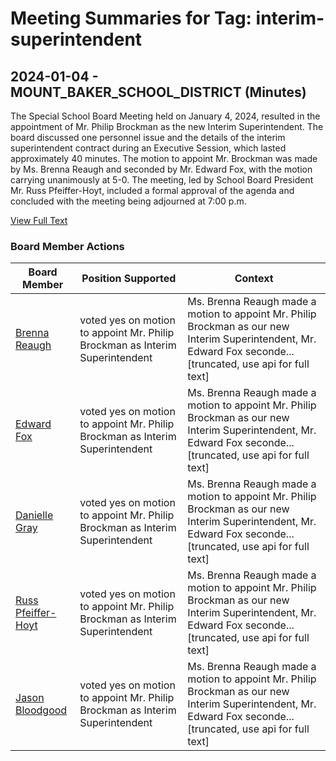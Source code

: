 # Meeting Summaries for Tag: interim-superintendent

## 2024-01-04 - MOUNT_BAKER_SCHOOL_DISTRICT (Minutes)

The Special School Board Meeting held on January 4, 2024, resulted in the appointment of Mr. Philip Brockman as the new Interim Superintendent. The board discussed one personnel issue and the details of the interim superintendent contract during an Executive Session, which lasted approximately 40 minutes. The motion to appoint Mr. Brockman was made by Ms. Brenna Reaugh and seconded by Mr. Edward Fox, with the motion carrying unanimously at 5-0. The meeting, led by School Board President Mr. Russ Pfeiffer-Hoyt, included a formal approval of the agenda and concluded with the meeting being adjourned at 7:00 p.m.

[View Full Text](https://raw.githubusercontent.com/VoronoiPerspectives/WashingtonStateSchoolBoardExplorer/refs/heads/main/data/countries/usa/states/wa/counties/whatcom/school_boards/mount_baker_school_district/2024/2024-01-04-minutes.txt)

### Board Member Actions

| Board Member | Position Supported | Context |
|--------------|--------------------|---------|
| [Brenna Reaugh](board_member_340.md) | voted yes on motion to appoint Mr. Philip Brockman as Interim Superintendent | Ms. Brenna Reaugh made a motion to appoint Mr. Philip Brockman as our new Interim Superintendent, Mr. Edward Fox seconde...[truncated, use api for full text] |
| [Edward Fox](board_member_338.md) | voted yes on motion to appoint Mr. Philip Brockman as Interim Superintendent | Ms. Brenna Reaugh made a motion to appoint Mr. Philip Brockman as our new Interim Superintendent, Mr. Edward Fox seconde...[truncated, use api for full text] |
| [Danielle Gray](board_member_337.md) | voted yes on motion to appoint Mr. Philip Brockman as Interim Superintendent | Ms. Brenna Reaugh made a motion to appoint Mr. Philip Brockman as our new Interim Superintendent, Mr. Edward Fox seconde...[truncated, use api for full text] |
| [Russ Pfeiffer-Hoyt](board_member_336.md) | voted yes on motion to appoint Mr. Philip Brockman as Interim Superintendent | Ms. Brenna Reaugh made a motion to appoint Mr. Philip Brockman as our new Interim Superintendent, Mr. Edward Fox seconde...[truncated, use api for full text] |
| [Jason Bloodgood](board_member_339.md) | voted yes on motion to appoint Mr. Philip Brockman as Interim Superintendent | Ms. Brenna Reaugh made a motion to appoint Mr. Philip Brockman as our new Interim Superintendent, Mr. Edward Fox seconde...[truncated, use api for full text] |

